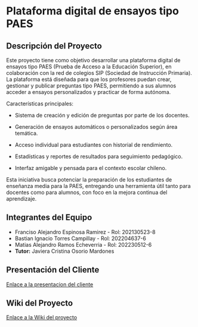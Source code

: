 # Plataforma digital de ensayos tipo PAES 

## Descripción del Proyecto

Este proyecto tiene como objetivo desarrollar una plataforma digital de ensayos tipo PAES (Prueba de Acceso a la Educación Superior), en colaboración con la red de colegios SIP (Sociedad de Instrucción Primaria). La plataforma está diseñada para que los profesores puedan crear, gestionar y publicar preguntas tipo PAES, permitiendo a sus alumnos acceder a ensayos personalizados y practicar de forma autónoma.

Características principales:
- Sistema de creación y edición de preguntas por parte de los docentes.

- Generación de ensayos automáticos o personalizados según área temática.

- Acceso individual para estudiantes con historial de rendimiento.

- Estadísticas y reportes de resultados para seguimiento pedagógico.

- Interfaz amigable y pensada para el contexto escolar chileno.

Esta iniciativa busca potenciar la preparación de los estudiantes de enseñanza media para la PAES, entregando una herramienta útil tanto para docentes como para alumnos, con foco en la mejora continua del aprendizaje.
## Integrantes del Equipo

- Franciso Alejandro Espinosa Ramirez - Rol: 202130523-8 
- Bastian Ignacio Torres Campillay - Rol: 202204637-6
- Matias Alejandro Ramos Echeverria - Rol: 202230512-6
- **Tutor:** Javiera Cristina Osorio Mardones

## Presentación del Cliente

[Enlace a la presentacion del cliente](https://usmcl-my.sharepoint.com/:v:/g/personal/francisco_espinosa_usm_cl/EV0DEC4Bcd1Nr3V14j2dQqAB32d1ePXv85Zl1Rf3U0ITUA?nav=eyJyZWZlcnJhbEluZm8iOnsicmVmZXJyYWxBcHAiOiJPbmVEcml2ZUZvckJ1c2luZXNzIiwicmVmZXJyYWxBcHBQbGF0Zm9ybSI6IldlYiIsInJlZmVycmFsTW9kZSI6InZpZXciLCJyZWZlcnJhbFZpZXciOiJNeUZpbGVzTGlua0NvcHkifX0&e=3RqHxm) 

## Wiki del Proyecto

[Enlace a la Wiki del proyecto](https://github.com/frkalejandro/GRUPO04-2025-PROYINF/wiki)

